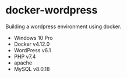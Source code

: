 # docker-wordpress
Building a wordpress environment using docker.

* Windows 10 Pro
* Docker v4.12.0
* WordPress v6.1
* PHP v7.4
* apache
* MySQL v8.0.18

